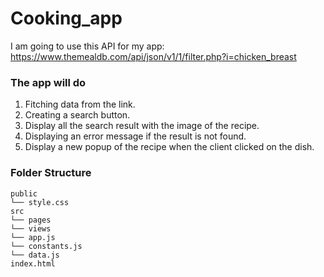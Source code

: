 # Cooking_app

I am going to use this API for my app: <https://www.themealdb.com/api/json/v1/1/filter.php?i=chicken_breast>

### The app will do

1. Fitching data from the link.
2. Creating a search button.
3. Display all the search result with the image of the recipe.
4. Displaying an error message if the result is not found.
5. Display a new popup of the recipe when the client clicked on the dish.

### Folder Structure

```text
public
└── style.css
src
└── pages
└── views
└── app.js
└── constants.js
└── data.js
index.html
```
